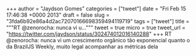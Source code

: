 
+++
author = "Jaydson Gomes"
categories = ["tweet"]
date = "Fri Feb 15 17:46:38 +0000 2013"
draft = false
slug = "3fda6b92e86a4d2ac72070166698359494119719"
tags = ["tweet"]
title = """RT @zenorocha: nunca vi u..."""
tweet = true
micro = true
tweet_url = "https://twitter.com/jaydson/status/302474012016140288"
+++
RT @zenorocha: nunca vi um crescimento orgânico tão exponencial quanto o da BrazilJS Weekly, muito legal acompanhar as métricas dela
